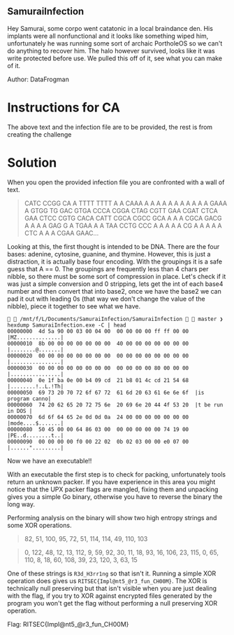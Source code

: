 ## SamuraiInfection
Hey Samurai, some corpo went catatonic in a local braindance den.  His implants were all nonfunctional and it looks like something wiped him, unfortunately he was running some sort of archaic PortholeOS so we can't do anything to recover him.  The halo however survived, looks like it was write protected before use.  We pulled this off of it, see what you can make of it.

Author: DataFrogman

# Instructions for CA

The above text and the infection file are to be provided, the rest is from creating the challenge

# Solution

When you open the provided infection file you are confronted with a wall of text.

> CATC CCGG CA A TTTT TTTT A A CAAA A A A A A A A A A A A GAAA A GTGG TG GAC GTGA CCCA CGGA CTAG CGTT GAA CGAT CTCA GAA CTCC CGTG CACA CATT CGCA CGCC GCA A A A CGCA GACG A A A A GAG G A TGAA A A TAA CCTG CCC A A A A A CG A A A A A CTC A A A CGAA GAAC...

Looking at this, the first thought is intended to be DNA.  There are the four bases: adenine, cytosine, guanine, and thymine.  However, this is just a distraction, it is actually base four encoding.  With the groupings it is a safe guess that A == 0.
The groupings are frequently less than 4 chars per nibble, so there must be some sort of compression in place.  Let's check if it was just a simple conversion and 0 stripping, lets get the int of each base4 number and then convert that into base2, once we have the base2 we can pad it out with leading 0s (that way we don't change the value of the nibble), piece it together to see what we have.

```
  /mnt/f/L/Documents/SamuraiInfection/SamuraiInfection   master ❯ hexdump SamuraiInfection.exe -C | head
00000000  4d 5a 90 00 03 00 04 00  00 00 00 00 ff ff 00 00  |MZ..............|
00000010  8b 00 00 00 00 00 00 00  40 00 00 00 00 00 00 00  |........@.......|
00000020  00 00 00 00 00 00 00 00  00 00 00 00 00 00 00 00  |................|
00000030  00 00 00 00 00 00 00 00  00 00 00 00 80 00 00 00  |................|
00000040  0e 1f ba 0e 00 b4 09 cd  21 b8 01 4c cd 21 54 68  |........!..L.!Th|
00000050  69 73 20 70 72 6f 67 72  61 6d 20 63 61 6e 6e 6f  |is program canno|
00000060  74 20 62 65 20 72 75 6e  20 69 6e 20 44 4f 53 20  |t be run in DOS |
00000070  6d 6f 64 65 2e 0d 0d 0a  24 00 00 00 00 00 00 00  |mode....$.......|
00000080  50 45 00 00 64 86 03 00  00 00 00 00 00 74 19 00  |PE..d........t..|
00000090  00 00 00 00 f0 00 22 02  0b 02 03 00 00 e0 07 00  |......".........|
```
Now we have an executable!!

With an executable the first step is to check for packing, unfortunately tools return an unknown packer.  If you have experience in this area you might notice that the UPX packer flags are mangled, fixing them and unpacking gives you a simple Go binary, otherwise you have to reverse the binary the long way.

Performing analysis on the binary will show two high entropy strings and some XOR operations.  

>82, 51, 100, 95, 72, 51, 114, 114, 49, 110, 103

>0, 122, 48, 12, 13, 112, 9, 59, 92, 30, 11, 18, 93, 16, 106, 23, 115, 0, 65, 110, 8, 18, 60, 108, 39, 23, 120, 3, 63, 15

One of these strings is `R3d_H3rr1ng` so that isn't it.  Running a simple XOR operation does gives us `RITSEC{Impl@nt5_@r3_fun_CH00M}`.  The XOR is technically null preserving but that isn't visible when you are just dealing with the flag, if you try to XOR against encrypted files generated by the program you won't get the flag without performing a null preserving XOR operation.

Flag: RITSEC{Impl@nt5_@r3_fun_CH00M}